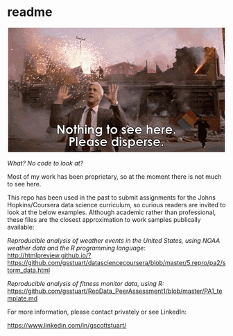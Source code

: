 # readme

<p align="center">
  <img src='nothing.gif'/>
</p>

_What?  No code to look at?_

Most of my work has been proprietary, so at the moment there is not much to see here.

This repo has been used in the past to submit assignments for the Johns Hopkins/Coursera data science curriculum, so curious readers are invited to look at the below examples.  Although academic rather than professional, these files are the closest approximation to work samples publically available:

*Reproducible analysis of weather events in the United States, using NOAA weather data and the R programming language:*
http://htmlpreview.github.io/?https://github.com/gsstuart/datasciencecoursera/blob/master/5.repro/pa2/storm_data.html

*Reproducible analysis of fitness monitor data, using R:*
https://github.com/gsstuart/RepData_PeerAssessment1/blob/master/PA1_template.md



For more information, please contact privately or see LinkedIn:

https://www.linkedin.com/in/gscottstuart/
